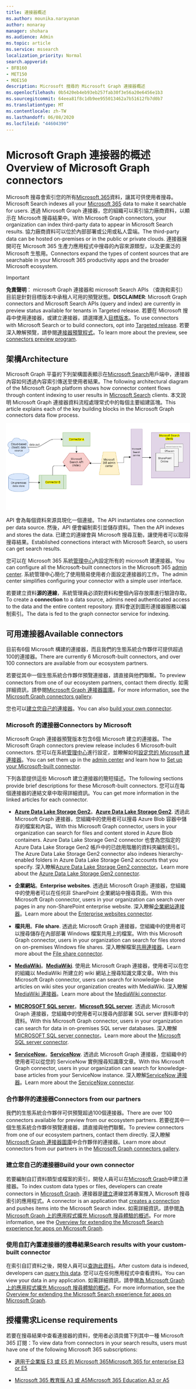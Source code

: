 ```yaml
---
title: 連接器概述
ms.author: mounika.narayanan
author: monaray
manager: shohara
ms.audience: Admin
ms.topic: article
ms.service: mssearch
localization_priority: Normal
search.appverid:
- BFB160
- MET150
- MOE150
description: Microsoft 搜尋的 Microsoft Graph 連接器概述
ms.openlocfilehash: 0b5420eb4eb93eb257fab30f3e56a20e6456e1b3
ms.sourcegitcommit: 64eea81f8c1db9ee955013462a7b51612fb7d0b7
ms.translationtype: MT
ms.contentlocale: zh-TW
ms.lasthandoff: 06/08/2020
ms.locfileid: "44604390"
---
```

# <a name="overview-of-microsoft-graph-connectors"></a><span data-ttu-id="0e769-103">Microsoft Graph 連接器的概述</span><span class="sxs-lookup"><span data-stu-id="0e769-103">Overview of Microsoft Graph connectors</span></span>

<span data-ttu-id="0e769-104">Microsoft 搜尋會索引您的所有[Microsoft 365](https://www.microsoft.com/microsoft-365)資料，讓其可供使用者搜尋。</span><span class="sxs-lookup"><span data-stu-id="0e769-104">Microsoft Search indexes all your [Microsoft 365](https://www.microsoft.com/microsoft-365) data to make it searchable for users.</span></span> <span data-ttu-id="0e769-105">透過 Microsoft Graph 連接器，您的組織可以索引協力廠商資料，以顯示在 Microsoft 搜尋結果中。</span><span class="sxs-lookup"><span data-stu-id="0e769-105">With Microsoft Graph connectors, your organization can index third-party data to appear in Microsoft Search results.</span></span> <span data-ttu-id="0e769-106">協力廠商資料可以位於內部部署或公用或私人雲端。</span><span class="sxs-lookup"><span data-stu-id="0e769-106">The third-party data can be hosted on-premises or in the public or private clouds.</span></span> <span data-ttu-id="0e769-107">連接器展開可在 Microsoft 365 生產力應用程式中搜尋的內容來源類型，以及更廣泛的 Microsoft 生態用。</span><span class="sxs-lookup"><span data-stu-id="0e769-107">Connectors expand the types of content sources that are searchable in your Microsoft 365 productivity apps and the broader Microsoft ecosystem.</span></span>

> [!IMPORTANT]
> <span data-ttu-id="0e769-108">**免責聲明**： microsoft Graph 連接器和 microsoft Search APIs （查詢和索引）目前是針對目標版本中承租人可用的預覽狀態。</span><span class="sxs-lookup"><span data-stu-id="0e769-108">**DISCLAIMER**: Microsoft Graph connectors and Microsoft Search APIs (query and index) are currently in preview status available for tenants in Targeted release.</span></span> <span data-ttu-id="0e769-109">若要在 Microsoft 搜尋中使用連接器，或建立連接器，請選擇進入[目標版本](https://docs.microsoft.com/office365/admin/manage/release-options-in-office-365?view=o365-worldwide)。</span><span class="sxs-lookup"><span data-stu-id="0e769-109">To use connectors with Microsoft Search or to build connectors, opt into [Targeted release](https://docs.microsoft.com/office365/admin/manage/release-options-in-office-365?view=o365-worldwide).</span></span> <span data-ttu-id="0e769-110">若要深入瞭解預覽，請參閱[連接器預覽程式](connectors-preview.md)。</span><span class="sxs-lookup"><span data-stu-id="0e769-110">To learn more about the preview, see [connectors preview program](connectors-preview.md).</span></span>

## <a name="architecture"></a><span data-ttu-id="0e769-111">架構</span><span class="sxs-lookup"><span data-stu-id="0e769-111">Architecture</span></span>

<span data-ttu-id="0e769-112">Microsoft Graph 平臺的下列架構圖表顯示在[Microsoft Search](https://docs.microsoft.com/microsoftsearch/overview-microsoft-search)用戶端中，連接器內容如何透過內容索引傳送至使用者結果。</span><span class="sxs-lookup"><span data-stu-id="0e769-112">The following architectural diagram of the Microsoft Graph platform shows how connector content flows through content indexing to user results in [Microsoft Search](https://docs.microsoft.com/microsoftsearch/overview-microsoft-search) clients.</span></span> <span data-ttu-id="0e769-113">本文說明 Microsoft Graph 連接器資料流程處理常式中的每個主要組建區塊。</span><span class="sxs-lookup"><span data-stu-id="0e769-113">This article explains each of the key building blocks in the Microsoft Graph connectors data flow process.</span></span>

![圖表：內部部署和雲端式資料是由連接器所提取，並由 Microsoft Search API 編制索引，然後 Microsoft Search 服務會將結果傳遞給使用者。](media/highlevel-connectors_FINAL.png)

<span data-ttu-id="0e769-115">API 會為每個資料來源具現化一個連接。</span><span class="sxs-lookup"><span data-stu-id="0e769-115">The API instantiates one connection per data source.</span></span> <span data-ttu-id="0e769-116">然後，API 便會編制索引並儲存資料。</span><span class="sxs-lookup"><span data-stu-id="0e769-116">Then the API indexes and stores the data.</span></span> <span data-ttu-id="0e769-117">已建立的連線會與 Microsoft 搜尋互動，讓使用者可以取得搜尋結果。</span><span class="sxs-lookup"><span data-stu-id="0e769-117">Established connections interact with Microsoft Search, so users can get search results.</span></span>

<span data-ttu-id="0e769-118">您可以在 Microsoft 365 系統[管理中心](https://admin.microsoft.com)內設定所有的 microsoft 建連接器。</span><span class="sxs-lookup"><span data-stu-id="0e769-118">You can configure all the Microsoft-built connectors in the Microsoft 365 [admin center](https://admin.microsoft.com).</span></span> <span data-ttu-id="0e769-119">系統管理中心簡化了使用簡易使用者介面設定連接器的工作。</span><span class="sxs-lookup"><span data-stu-id="0e769-119">The admin center simplifies configuring your connector with a simple user interface.</span></span>

<span data-ttu-id="0e769-120">若要建立資料**源的連線**，系統管理員必須對資料和整個內容存放庫進行驗證存取。</span><span class="sxs-lookup"><span data-stu-id="0e769-120">To create a **connection** to a data source, admins need authenticated access to the data and the entire content repository.</span></span> <span data-ttu-id="0e769-121">資料會送到圖形連接器服務以編制索引。</span><span class="sxs-lookup"><span data-stu-id="0e769-121">The data is fed to the graph connector service for indexing.</span></span>

## <a name="available-connectors"></a><span data-ttu-id="0e769-122">可用連接器</span><span class="sxs-lookup"><span data-stu-id="0e769-122">Available connectors</span></span>

<span data-ttu-id="0e769-123">目前有6個 Microsoft 構建的連接器，而且我們的生態系統合作夥伴可提供超過100的連接器。</span><span class="sxs-lookup"><span data-stu-id="0e769-123">There are currently 6 Microsoft-built connectors, and over 100 connectors are available from our ecosystem partners.</span></span>

<span data-ttu-id="0e769-124">若要從其中一個生態系統合作夥伴預覽連接器，請直接與他們聯繫。</span><span class="sxs-lookup"><span data-stu-id="0e769-124">To preview connectors from one of our ecosystem partners, contact them directly.</span></span> <span data-ttu-id="0e769-125">如需詳細資訊，請參閱[Microsoft Graph 連接器圖庫](connectors-gallery.md)。</span><span class="sxs-lookup"><span data-stu-id="0e769-125">For more information, see the [Microsoft Graph connectors gallery](connectors-gallery.md).</span></span>

<span data-ttu-id="0e769-126">您也可以[建立您自己的連接器](https://docs.microsoft.com/graph/search-concept-overview)。</span><span class="sxs-lookup"><span data-stu-id="0e769-126">You can also [build your own connector](https://docs.microsoft.com/graph/search-concept-overview).</span></span>

### <a name="connectors-by-microsoft"></a><span data-ttu-id="0e769-127">Microsoft 的連接器</span><span class="sxs-lookup"><span data-stu-id="0e769-127">Connectors by Microsoft</span></span>

<span data-ttu-id="0e769-128">Microsoft Graph 連接器預覽版本包含6個 Microsoft 建立的連接器。</span><span class="sxs-lookup"><span data-stu-id="0e769-128">The Microsoft Graph connectors preview release includes 6 Microsoft-built connectors.</span></span> <span data-ttu-id="0e769-129">您可以在系統[管理中心](https://admin.microsoft.com)進行設定，並瞭解如何[設定您的 Microsoft 建連接器](configure-connector.md)。</span><span class="sxs-lookup"><span data-stu-id="0e769-129">You can set them up in the [admin center](https://admin.microsoft.com) and learn how to [Set up your Microsoft-built connector](configure-connector.md).</span></span>

<span data-ttu-id="0e769-130">下列各節提供這些 Microsoft 建立連接器的簡短描述。</span><span class="sxs-lookup"><span data-stu-id="0e769-130">The following sections provide brief descriptions for these Microsoft-built connectors.</span></span> <span data-ttu-id="0e769-131">您可以在每個連接器的連結文章中取得詳細資訊。</span><span class="sxs-lookup"><span data-stu-id="0e769-131">You can get more information in the linked articles for each connector.</span></span>

- <span data-ttu-id="0e769-132">**[Azure Data Lake Storage Gen2](https://docs.microsoft.com/azure/storage/blobs/data-lake-storage-introduction)**。</span><span class="sxs-lookup"><span data-stu-id="0e769-132">**[Azure Data Lake Storage Gen2](https://docs.microsoft.com/azure/storage/blobs/data-lake-storage-introduction)**.</span></span> <span data-ttu-id="0e769-133">透過此 Microsoft Graph 連接器，您組織中的使用者可以搜尋 Azure Blob 容器中儲存的檔案和內容。</span><span class="sxs-lookup"><span data-stu-id="0e769-133">With this Microsoft Graph connector, users in your organization can search for files and content stored in Azure Blob containers.</span></span> <span data-ttu-id="0e769-134">Azure Data Lake Storage Gen2 connector 也會為您指定的 Azure Data Lake Storage Gen2 帳戶中的已啟用階層的資料夾編制索引。</span><span class="sxs-lookup"><span data-stu-id="0e769-134">The Azure Data Lake Storage Gen2 connector also indexes hierarchy-enabled folders in Azure Data Lake Storage Gen2 accounts that you specify.</span></span>
<span data-ttu-id="0e769-135">深入瞭解[Azure Data Lake Storage Gen2 connector](azure-data-lake-connector.md)。</span><span class="sxs-lookup"><span data-stu-id="0e769-135">Learn more about the [Azure Data Lake Storage Gen2 connector](azure-data-lake-connector.md).</span></span>

- <span data-ttu-id="0e769-136">**企業網站**。</span><span class="sxs-lookup"><span data-stu-id="0e769-136">**Enterprise websites**.</span></span> <span data-ttu-id="0e769-137">透過此 Microsoft Graph 連接器，您組織中的使用者可以在任何非 SharePoint 企業網站中搜尋頁面。</span><span class="sxs-lookup"><span data-stu-id="0e769-137">With this Microsoft Graph connector, users in your organization can search over pages in any non-SharePoint enterprise website.</span></span>
<span data-ttu-id="0e769-138">深入瞭解[企業網站連接器](enterprise-web-connector.md)。</span><span class="sxs-lookup"><span data-stu-id="0e769-138">Learn more about the [Enterprise websites connector](enterprise-web-connector.md).</span></span>

- <span data-ttu-id="0e769-139">**檔共用**。</span><span class="sxs-lookup"><span data-stu-id="0e769-139">**File share**.</span></span> <span data-ttu-id="0e769-140">透過此 Microsoft Graph 連接器，您組織中的使用者可以搜尋儲存在內部部署 Windows 檔案共用上的檔案。</span><span class="sxs-lookup"><span data-stu-id="0e769-140">With this Microsoft Graph connector, users in your organization can search for files stored on on-premises Windows file shares.</span></span>
<span data-ttu-id="0e769-141">深入瞭解檔案[共用連接器](file-share-connector.md)。</span><span class="sxs-lookup"><span data-stu-id="0e769-141">Learn more about the [File share connector](file-share-connector.md).</span></span>

- <span data-ttu-id="0e769-142">**[MediaWiki](https://www.mediawiki.org/wiki/MediaWiki)**。</span><span class="sxs-lookup"><span data-stu-id="0e769-142">**[MediaWiki](https://www.mediawiki.org/wiki/MediaWiki)**.</span></span> <span data-ttu-id="0e769-143">使用此 Microsoft Graph 連接器，使用者可以在您的組織以 MediaWiki 所建立的 wiki 網站上搜尋知識文庫文章。</span><span class="sxs-lookup"><span data-stu-id="0e769-143">With this Microsoft Graph connector, users can search for knowledge-base articles on wiki sites your organization creates with MediaWiki.</span></span>
<span data-ttu-id="0e769-144">深入瞭解[MediaWiki 連接器](mediawiki-connector.md)。</span><span class="sxs-lookup"><span data-stu-id="0e769-144">Learn more about the [MediaWiki connector](mediawiki-connector.md).</span></span>

- <span data-ttu-id="0e769-145">**[MICROSOFT SQL server](https://www.microsoft.com/sql-server/sql-server-2017)**。</span><span class="sxs-lookup"><span data-stu-id="0e769-145">**[Microsoft SQL server](https://www.microsoft.com/sql-server/sql-server-2017)**.</span></span> <span data-ttu-id="0e769-146">透過此 Microsoft Graph 連接器，您組織中的使用者可以搜尋內部部署 SQL server 資料庫中的資料。</span><span class="sxs-lookup"><span data-stu-id="0e769-146">With this Microsoft Graph connector, users in your organization can search for data in on-premises SQL server databases.</span></span>
<span data-ttu-id="0e769-147">深入瞭解[MICROSOFT SQL server connector](MSSQL-connector.md)。</span><span class="sxs-lookup"><span data-stu-id="0e769-147">Learn more about the [Microsoft SQL server connector](MSSQL-connector.md).</span></span>

- <span data-ttu-id="0e769-148">**[ServiceNow](https://www.servicenow.com)**。</span><span class="sxs-lookup"><span data-stu-id="0e769-148">**[ServiceNow](https://www.servicenow.com)**.</span></span> <span data-ttu-id="0e769-149">透過此 Microsoft Graph 連接器，您組織中的使用者可以從您的 ServiceNow 實例搜尋知識庫文章。</span><span class="sxs-lookup"><span data-stu-id="0e769-149">With this Microsoft Graph connector, users in your organization can search for knowledge-base articles from your ServiceNow instance.</span></span>
<span data-ttu-id="0e769-150">深入瞭解[ServiceNow 連接器](servicenow-connector.md)。</span><span class="sxs-lookup"><span data-stu-id="0e769-150">Learn more about the [ServiceNow connector](servicenow-connector.md).</span></span>

### <a name="connectors-from-our-partners"></a><span data-ttu-id="0e769-151">合作夥伴的連接器</span><span class="sxs-lookup"><span data-stu-id="0e769-151">Connectors from our partners</span></span>

<span data-ttu-id="0e769-152">我們的生態系統合作夥伴可供預覽超過100個連接器。</span><span class="sxs-lookup"><span data-stu-id="0e769-152">There are over 100 connectors available for preview from our ecosystem partners.</span></span> <span data-ttu-id="0e769-153">若要從其中一個生態系統合作夥伴預覽連接器，請直接與他們聯繫。</span><span class="sxs-lookup"><span data-stu-id="0e769-153">To preview connectors from one of our ecosystem partners, contact them directly.</span></span>
<span data-ttu-id="0e769-154">深入瞭解[Microsoft Graph 連接器圖庫](connectors-gallery.md)中合作夥伴的連接器。</span><span class="sxs-lookup"><span data-stu-id="0e769-154">Learn more about connectors from our partners in the [Microsoft Graph connectors gallery](connectors-gallery.md).</span></span>

### <a name="build-your-own-connector"></a><span data-ttu-id="0e769-155">建立您自己的連接器</span><span class="sxs-lookup"><span data-stu-id="0e769-155">Build your own connector</span></span>

<span data-ttu-id="0e769-156">若要編制自訂資料類型或檔案的索引，開發人員可以在[Microsoft Graph](https://developer.microsoft.com/graph/)中建立連接器。</span><span class="sxs-lookup"><span data-stu-id="0e769-156">To index custom data types or files, developers can create connectors in [Microsoft Graph](https://developer.microsoft.com/graph/).</span></span> <span data-ttu-id="0e769-157">連接器是[建立](https://docs.microsoft.com/graph/search-index-manage-connections)連線並將專案推入 Microsoft 搜尋索引的應用程式。</span><span class="sxs-lookup"><span data-stu-id="0e769-157">A connector is an application that [creates a connection](https://docs.microsoft.com/graph/search-index-manage-connections) and pushes items into the Microsoft Search index.</span></span> <span data-ttu-id="0e769-158">如需詳細資訊，請參閱[為 Microsoft Graph 上的應用程式擴充 Microsoft 搜尋體驗的概述](https://docs.microsoft.com/graph/search-concept-overview)。</span><span class="sxs-lookup"><span data-stu-id="0e769-158">For more information, see the [Overview for extending the Microsoft Search experience for apps on Microsoft Graph](https://docs.microsoft.com/graph/search-concept-overview).</span></span>

### <a name="search-results-with-your-custom-built-connector"></a><span data-ttu-id="0e769-159">使用自訂內置連接器的搜尋結果</span><span class="sxs-lookup"><span data-stu-id="0e769-159">Search results with your custom-built connector</span></span>

<span data-ttu-id="0e769-160">在索引自訂資料之後，開發人員可以[查詢此資料](https://docs.microsoft.com/graph/search-concept-custom-types)。</span><span class="sxs-lookup"><span data-stu-id="0e769-160">After custom data is indexed, developers can [query this data](https://docs.microsoft.com/graph/search-concept-custom-types).</span></span> <span data-ttu-id="0e769-161">您可以在任何應用程式中查看資料。</span><span class="sxs-lookup"><span data-stu-id="0e769-161">You can view your data in any application.</span></span> <span data-ttu-id="0e769-162">如需詳細資訊，請參閱[為 Microsoft Graph 上的應用程式擴充 Microsoft 搜尋體驗的概述](https://docs.microsoft.com/graph/search-concept-overview)。</span><span class="sxs-lookup"><span data-stu-id="0e769-162">For more information, see the [Overview for extending the Microsoft Search experience for apps on Microsoft Graph](https://docs.microsoft.com/graph/search-concept-overview).</span></span>

## <a name="license-requirements"></a><span data-ttu-id="0e769-163">授權需求</span><span class="sxs-lookup"><span data-stu-id="0e769-163">License requirements</span></span>

<span data-ttu-id="0e769-164">若要在搜尋結果中查看連接器的資料，使用者必須具備下列其中一種 Microsoft 365 訂閱：</span><span class="sxs-lookup"><span data-stu-id="0e769-164">To view data from connectors in your search results, users must have one of the following Microsoft 365 subscriptions:</span></span>

- [<span data-ttu-id="0e769-165">適用于企業版 E3 或 E5 的 Microsoft 365</span><span class="sxs-lookup"><span data-stu-id="0e769-165">Microsoft 365 for enterprise E3 or E5</span></span>](https://www.microsoft.com/microsoft-365/compare-all-microsoft-365-plans)

- [<span data-ttu-id="0e769-166">Microsoft 365 教育版 A3 或 A5</span><span class="sxs-lookup"><span data-stu-id="0e769-166">Microsoft 365 Education A3 or A5</span></span>](https://www.microsoft.com/microsoft-365/academic/compare-office-365-education-plans?activetab=tab:primaryr1)
